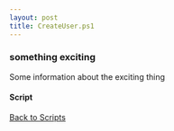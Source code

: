 ```yaml
---
layout: post
title: CreateUser.ps1
---
```


### something exciting

Some information about the exciting thing

#### Script

<script async src="https://gist-it.appspot.com/github.com/BanterBoy/scripts-blog/blob/master/PowerShell/scripts/activeDirectory/CreateUser.ps1" crossorigin="anonymous"></script>

<a href="/menu/_pages/scripts.html">Back to Scripts</a>
